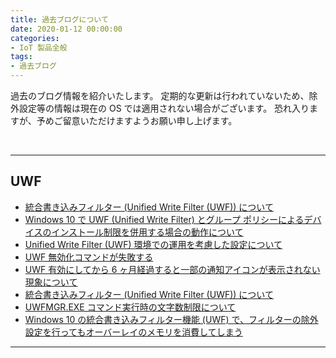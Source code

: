 ```yaml
---
title: 過去ブログについて
date: 2020-01-12 00:00:00
categories:
- IoT 製品全般
tags:
- 過去ブログ
---
```

過去のブログ情報を紹介いたします。
定期的な更新は行われていないため、除外設定等の情報は現在の OS では適用されない場合がございます。
恐れ入りますが、予めご留意いただけますようお願い申し上げます。
<!-- more -->
<br>

***
## UWF
- [統合書き込みフィルター (Unified Write Filter (UWF)) について](https://docs.microsoft.com/ja-jp/archive/blogs/askcorejp/unified-write-filter-info)
- [Windows 10 で UWF (Unified Write Filter) とグループ ポリシーによるデバイスのインストール制限を併用する場合の動作について](https://social.technet.microsoft.com/Forums/ja-JP/4f4f5c1c-1c83-49c2-940a-b7dc51cd1379/windows-10-12391-uwf-unified-write-filter-1239212464125231254012503?forum=Wcsupportja)
- [Unified Write Filter (UWF) 環境での運用を考慮した設定について](https://social.technet.microsoft.com/Forums/ja-JP/7cfc6009-1a55-4ee3-b892-345fe2ee2377/unified-write-filter-uwf?forum=Wcsupportja)
- [UWF 無効化コマンドが失敗する](https://social.technet.microsoft.com/Forums/ja-JP/68832722-c695-4779-a1c4-7b537db89a05/uwf-289612117721270124671251012531124891236422833259431237712427?forum=Wcsupportja)
- [UWF 有効にしてから 6 ヶ月経過すると一部の通知アイコンが表示されない現象について](https://social.technet.microsoft.com/Forums/ja-JP/4276f895-6266-4d4a-92dd-507ed694aab3/uwf-26377211771239512375123901236312425-6?forum=Wcsupportja)
- [統合書き込みフィルター (Unified Write Filter (UWF)) について](https://social.technet.microsoft.com/Forums/ja-JP/0cae72ac-dcf8-4d46-a944-f39bdb92c1c0/3211321512263601236536796124151250112451125231247912540-unified?forum=Wcsupportja)
- [UWFMGR.EXE コマンド実行時の文字数制限について](https://social.technet.microsoft.com/Forums/ja-JP/01e63d85-cacc-4286-a4b7-d397ccfa143f/uwfmgrexe?forum=Wcsupportja)
- [Windows 10 の統合書き込みフィルター機能 (UWF) で、フィルターの除外設定を行ってもオーバーレイのメモリを消費してしまう](https://social.technet.microsoft.com/Forums/ja-JP/959a7f26-3b2a-4336-9882-696bc21efbe1/windows-10?forum=Wcsupportja)
***